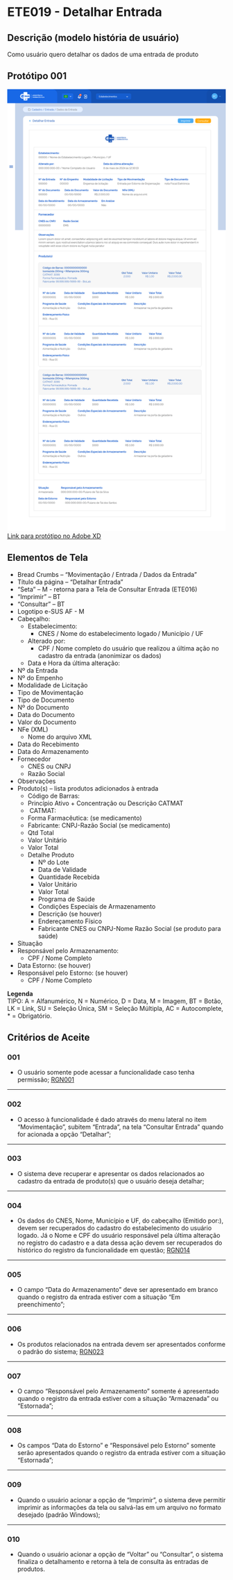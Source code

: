 # ETE019 - Detalhar Entrada

## Descrição (modelo história de usuário)
Como usuário quero detalhar os dados de uma entrada de produto

## Protótipo 001

![cadastrar-entrada](../imagens/entrada-impressao.png)
[Link para protótipo no Adobe XD](https://xd.adobe.com/view/153e76da-8687-401d-a008-4ba101ed6f9b-406d/)

## Elementos de Tela 
* Bread Crumbs – “Movimentação / Entrada / Dados da Entrada” 
* Título da página – “Detalhar Entrada” 
* “Seta” – M - retorna para a Tela de Consultar Entrada (ETE016) 
* “Imprimir” – BT 
* “Consultar” – BT 
* Logotipo e-SUS AF - M 
* Cabeçalho:  
    * Estabelecimento: 
        * CNES / Nome do estabelecimento logado / Município / UF  
    * Alterado por:  
        * CPF / Nome completo do usuário que realizou a última ação no cadastro da entrada (anonimizar os dados)  
    * Data e Hora da última alteração: 
* Nº da Entrada 
* Nº do Empenho  
* Modalidade de Licitação  
* Tipo de Movimentação  
* Tipo de Documento  
* Nº do Documento  
* Data do Documento  
* Valor do Documento  
* NFe (XML) 
    * Nome do arquivo XML 
* Data do Recebimento 
* Data do Armazenamento 
* Fornecedor 
    * CNES ou CNPJ 
    * Razão Social 
* Observações 
* Produto(s) – lista produtos adicionados à entrada 
    * Código de Barras: 
    * Princípio Ativo + Concentração ou Descrição CATMAT 
    *  CATMAT: 
    * Forma Farmacêutica: (se medicamento) 
    * Fabricante: CNPJ-Razão Social (se medicamento) 
    * Qtd Total 
    * Valor Unitário  
    * Valor Total  
    * Detalhe Produto 
        * Nº do Lote 
        * Data de Validade 
        * Quantidade Recebida 
        * Valor Unitário  
        * Valor Total  
        * Programa de Saúde 
        * Condições Especiais de Armazenamento 
        * Descrição (se houver) 
        * Endereçamento Físico 
        * Fabricante CNES ou CNPJ-Nome Razão Social (se produto para saúde) 
* Situação 
* Responsável pelo Armazenamento:  
    * CPF / Nome Completo  
* Data Estorno: (se houver) 
* Responsável pelo Estorno: (se houver) 
    * CPF / Nome Completo 

**Legenda**  
TIPO: A = Alfanumérico, N = Numérico, D = Data, M = Imagem, BT = Botão, LK = Link, SU = Seleção Única, SM = Seleção Múltipla, AC = Autocomplete, * = Obrigatório.

## Critérios de Aceite 
### 001
* O usuário somente pode acessar a funcionalidade caso tenha permissão; [RGN001](DocumentoDeRegrasv2.md#rgn001) 

---
### 002
* O acesso à funcionalidade é dado através do menu lateral no item “Movimentação”, subitem “Entrada”, na tela “Consultar Entrada” quando for acionada a opção “Detalhar”; 

---
### 003
* O sistema deve recuperar e apresentar os dados relacionados ao cadastro da entrada de produto(s) que o usuário deseja detalhar; 

---
### 004
* Os dados do CNES, Nome, Município e UF, do cabeçalho (Emitido por:), devem ser recuperados do cadastro do estabelecimento do usuário logado. Já o Nome e CPF do usuário responsável pela última alteração no registro do cadastro e a data dessa ação devem ser recuperados do histórico do registro da funcionalidade em questão; [RGN014](DocumentoDeRegrasv2.md#rgn014) 

---
### 005
* O campo “Data do Armazenamento” deve ser apresentado em branco quando o registro da entrada estiver com a situação “Em preenchimento”; 

---
### 006
* Os produtos relacionados na entrada devem ser apresentados conforme o padrão do sistema; [RGN023](DocumentoDeRegrasv2.md#rgn023) 

---
### 007
* O campo “Responsável pelo Armazenamento” somente é apresentado quando o registro da entrada estiver com a situação “Armazenada” ou “Estornada”; 

---
### 008
* Os campos “Data do Estorno” e “Responsável pelo Estorno” somente serão apresentados quando o registro da entrada estiver com a situação “Estornada”; 

---
### 009
* Quando o usuário acionar a opção de “Imprimir”, o sistema deve permitir imprimir as informações da tela ou salvá-las em um arquivo no formato desejado (padrão Windows); 

---
### 010
* Quando o usuário acionar a opção de “Voltar” ou “Consultar”, o sistema finaliza o detalhamento e retorna à tela de consulta às entradas de produtos. 
